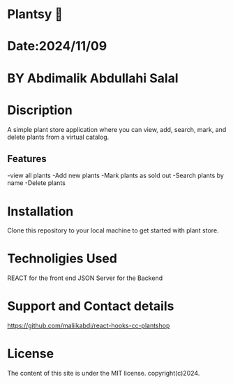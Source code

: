 # Plantsy 🌱

# Date:2024/11/09

# BY Abdimalik Abdullahi Salal

# Discription

A simple plant store application where you can view, add, search, mark, and delete plants from a virtual catalog.

## Features

-view all plants
-Add new plants
-Mark plants as sold out
-Search plants by name
-Delete plants

# Installation

Clone this repository to your local machine to get started with plant store.

# Technoligies Used

REACT for the front end
JSON Server for the Backend

# Support and Contact details

https://github.com/maliikabdi/react-hooks-cc-plantshop

# License

The content of this site is under the MIT license.
copyright(c)2024.
